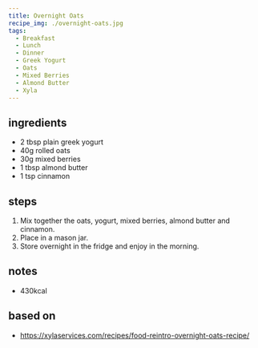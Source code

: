 ```yaml
---
title: Overnight Oats
recipe_img: ./overnight-oats.jpg
tags:
  - Breakfast
  - Lunch
  - Dinner
  - Greek Yogurt
  - Oats
  - Mixed Berries
  - Almond Butter
  - Xyla
---
```


<!-- markdownlint-disable MD024 -->

## ingredients

- 2 tbsp plain greek yogurt
- 40g rolled oats
- 30g mixed berries
- 1 tbsp almond butter
- 1 tsp cinnamon

## steps

1. Mix together the oats, yogurt, mixed berries, almond butter and cinnamon.
2. Place in a mason jar.
3. Store overnight in the fridge and enjoy in the morning.

## notes

- 430kcal

## based on

- https://xylaservices.com/recipes/food-reintro-overnight-oats-recipe/
<!-- markdownlint-enable MD024 -->
